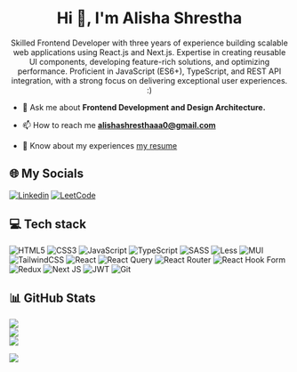 <h1 align="center">Hi 👋, I'm Alisha Shrestha</h1>
<p align="center">Skilled Frontend Developer with three years of experience building scalable web applications using
React.js and Next.js. Expertise in creating reusable UI components, developing feature-rich solutions,
and optimizing performance. Proficient in JavaScript (ES6+), TypeScript, and REST API integration,
with a strong focus on delivering exceptional user experiences. :)</p>

- 💬 Ask me about **Frontend Development and Design Architecture.**

- 📫 How to reach me **alishashresthaaa0@gmail.com**

- 📄 Know about my experiences [my resume](https://drive.google.com/uc?export=download&id=1RDWdTItT-4qxbQSg9UXroWD9l_Jl7xHb)

<h2>🌐 My Socials</h2> 

[![Linkedin](https://img.shields.io/badge/LinkedIn-0077B5?style=flat-square&logo=linkedin&logoColor=white)](https://www.linkedin.com/in/alishashrestha)
[![LeetCode](https://img.shields.io/badge/LeetCode-FFA116?style=flat-square&logo=leetcode&logoColor=white)](https://leetcode.com/alishashrestha)

<h2>💻 Tech stack</h2>

![HTML5](https://img.shields.io/badge/html5-%23E34F26.svg?style=plastic&logo=html5&logoColor=white)
![CSS3](https://img.shields.io/badge/css3-%231572B6.svg?style=plastic&logo=css3&logoColor=white)
![JavaScript](https://img.shields.io/badge/javascript-%23323330.svg?style=plastic&logo=javascript&logoColor=%23F7DF1E)
![TypeScript](https://img.shields.io/badge/typescript-%23007ACC.svg?style=plastic&logo=typescript&logoColor=white)
![SASS](https://img.shields.io/badge/SASS-hotpink.svg?style=plastic&logo=SASS&logoColor=white)
![Less](https://img.shields.io/badge/less-2B4C80?style=plastic&logo=less&logoColor=white) 
![MUI](https://img.shields.io/badge/MUI-%230081CB.svg?style=plastic&logo=mui&logoColor=white)
![TailwindCSS](https://img.shields.io/badge/tailwindcss-%2338B2AC.svg?style=plastic&logo=tailwind-css&logoColor=white)
![React](https://img.shields.io/badge/react-%2320232a.svg?style=plastic&logo=react&logoColor=%2361DAFB)
![React Query](https://img.shields.io/badge/-React%20Query-FF4154?style=plastic&logo=react%20query&logoColor=white) 
![React Router](https://img.shields.io/badge/React_Router-CA4245?style=plastic&logo=react-router&logoColor=white)
![React Hook Form](https://img.shields.io/badge/React%20Hook%20Form-%23EC5990.svg?style=plastic&logo=reacthookform&logoColor=white) 
![Redux](https://img.shields.io/badge/redux-%23593d88.svg?style=plastic&logo=redux&logoColor=white)
![Next JS](https://img.shields.io/badge/Next-black?style=plastic&logo=next.js&logoColor=white) 
![JWT](https://img.shields.io/badge/JWT-black?style=plastic&logo=JSON%20web%20tokens) 
![Git](https://img.shields.io/badge/git-%23F05033.svg?style=plastic&logo=git&logoColor=white)

<h2>📊 GitHub Stats</h2>

![](https://github-readme-stats.vercel.app/api?username=alishashresthaaa&theme=default&include_all_commits=false&count_private=false)<br/>
![](https://github-readme-streak-stats.herokuapp.com/?user=alishashresthaaa&theme=default)<br/>
![](https://github-readme-stats.vercel.app/api/top-langs/?username=alishashresthaaa&theme=default&include_all_commits=false&count_private=false&layout=compact)

![](https://komarev.com/ghpvc/?username=alishashresthaaa&color=dc143c)



